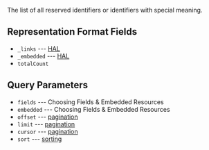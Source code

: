 The list of all reserved identifiers or identifiers with special meaning.

## Representation Format Fields

* `_links` --- [HAL](message/hal.md)​
* `_embedded` --- [HAL](message/hal.md)​
* `totalCount`

## Query Parameters

* `fields` --- Choosing Fields & Embedded Resources​
* `embedded` --- Choosing Fields & Embedded Resources​
* `offset` --- [pagination](patterns/basic.md#Pagination)
* `limit` --- [pagination](patterns/basic.md#Pagination)
* `cursor` --- [pagination](patterns/basic.md#Pagination)
* `sort` --- [sorting](patterns/basic.md#Sorting)

